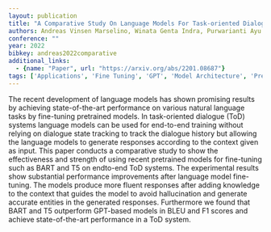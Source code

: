 ```yaml
---
layout: publication
title: "A Comparative Study On Language Models For Task-oriented Dialogue Systems"
authors: Andreas Vinsen Marselino, Winata Genta Indra, Purwarianti Ayu
conference: ""
year: 2022
bibkey: andreas2022comparative
additional_links:
  - {name: "Paper", url: "https://arxiv.org/abs/2201.08687"}
tags: ['Applications', 'Fine Tuning', 'GPT', 'Model Architecture', 'Pretraining Methods', 'Training Techniques']
---
```

The recent development of language models has shown promising results by achieving state-of-the-art performance on various natural language tasks by fine-tuning pretrained models. In task-oriented dialogue (ToD) systems language models can be used for end-to-end training without relying on dialogue state tracking to track the dialogue history but allowing the language models to generate responses according to the context given as input. This paper conducts a comparative study to show the effectiveness and strength of using recent pretrained models for fine-tuning such as BART and T5 on endto-end ToD systems. The experimental results show substantial performance improvements after language model fine-tuning. The models produce more fluent responses after adding knowledge to the context that guides the model to avoid hallucination and generate accurate entities in the generated responses. Furthermore we found that BART and T5 outperform GPT-based models in BLEU and F1 scores and achieve state-of-the-art performance in a ToD system.
